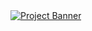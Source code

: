 <div />
  <a href="https://swift-summarizer.vercel.app" target="_blank">
    <img src="https://i.postimg.cc/tJ6Qz0dQ/thumbnail.png" alt="Project Banner">
  </a>
<div />
